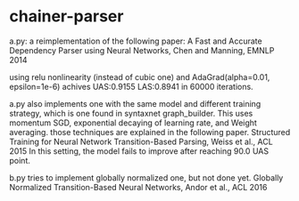 # chainer-parser

a.py:
a reimplementation of the following paper:
A Fast and Accurate Dependency Parser using Neural Networks, Chen and Manning,  EMNLP 2014

using relu nonlinearity (instead of cubic one) and AdaGrad(alpha=0.01, epsilon=1e-6) achives
UAS:0.9155	LAS:0.8941
in 60000 iterations.

a.py also implements one with the same model and different training strategy,
which is one found in syntaxnet graph\_builder.
This uses momentum SGD, exponential decaying of learning rate, and Weight averaging.
those techniques are explained in the following paper.
Structured Training for Neural Network Transition-Based Parsing, Weiss et al., ACL 2015
In this setting, the model fails to improve after reaching 90.0 UAS point.

b.py tries to implement globally normalized one, but not done yet.
Globally Normalized Transition-Based Neural Networks, Andor et al., ACL 2016

